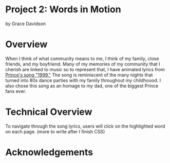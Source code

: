 # Project 2: Words in Motion

by Grace Davidson

# Overview

When I think of what community means to me, I think of my family, close friends, and my boyfriend. Many of my memories of my community that I cherish are linked to music so to represent that, I have animated lyrics from <a href="https://youtu.be/rblt2EtFfC4?feature=shared">Prince's song "1999."</a> The song is reminiscent of the many nights that turned into 80s dance parties with my family throughout my childhoood. I also chose this song as an homage to my dad, one of the biggest Prince fans ever.

# Technical Overview

To navigate through the song lyrics, users will click on the highlighted word on each page. (more to write after I finish CSS)

# Acknowledgements

 
